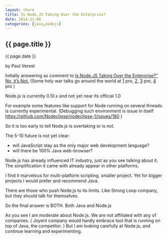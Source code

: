 ```yaml
---
layout: share
title: Is Node.JS Taking Over the Enterprise?
date: 2014-12-08
categories: [java,nodejs]
---
```



## {{ page.title }}

<p class="meta">{{ page.date }}</p> by Paul Verest

Initially answering as comment to 
[Is Node.JS Taking Over the Enterprise?” No, it’s Not.](http://blog.codenvy.com/response-node-js-taking-enterprise)
(Some holy war talks go around the world at
[1](http://www.nearform.com/nodecrunch/node-js-becoming-go-technology-enterprise/) pro,
[2](https://news.ycombinator.com/item?id=7397637),
[3](http://www.wintellect.com/blogs/dbanister/stop-fighting-node.js-in-the-enterprise) pro,
[4](http://blog.appfog.com/node-js-is-taking-over-the-enterprise-whether-you-like-it-or-not/) pro
)

Node.js is currently 0.10.x and not yet near its official 1.0

For example some features like support for Node running on several threads
is currently experimental. (Debugging such environment is issue in itself https://github.com/Nodeclipse/nodeclipse-1/issues/180 )

So it is too early to tell Node.js is overtaking or is not.

The 5-10 future is not yet clear: 
- will JavaScript stay as the only major web development language?
- will there be 100% Java web-browser?

Node.js has already influenced IT industry, just as you see talking about it.
The simplification it came with already appear in other platforms.

I find it marvelous for  multi-platform scripting, smaller project.
Yet for bigger projects I would prefer and recommend Java.  

There are those who push Node.js to its limits. Like Strong Loop company, but they should talk for themselves.

So the final answer is BOTH. Both Java and Node.js

As you see I am moderate about Node.js. 
We are not affiliated with any of companies. 
( Joyent company would hardly embrace tool that is running on top of Java, the competitor. )
But I am looking carefully at Node.js, 
and continue learning and experimenting.
